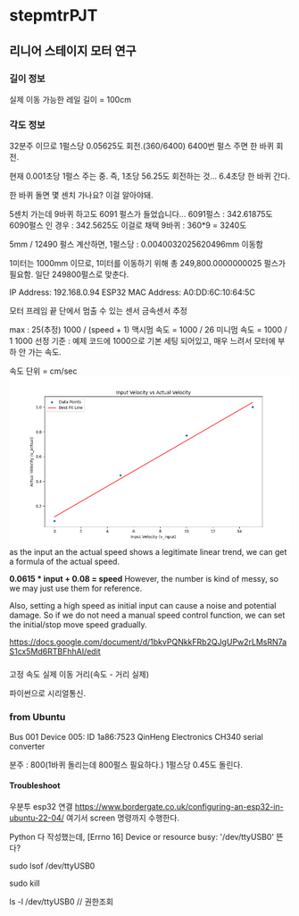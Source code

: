 # stepmtrPJT



## 리니어 스테이지 모터 연구

### 길이 정보
실제 이동 가능한 레일 길이 = 100cm

### 각도 정보
32분주 이므로 1펄스당 0.05625도 회전.(360/6400)
6400번 펄스 주면 한 바퀴 회전. 

현재 0.001초당 1펄스 주는 중. 즉, 1초당 56.25도 회전하는 것... 
6.4초당 한 바퀴 간다. 

한 바퀴 돌면 몇 센치 가나요? 이걸 알아야돼.


5센치 가는데 9바퀴 하고도 6091 펄스가 들었습니다...
6091펄스 : 342.61875도
6090펄스 인 경우 : 342.5625도 이걸로 채택
9바퀴 : 360*9 = 3240도

5mm / 12490 펄스 계산하면,
1펄스당 : 0.0040032025620496mm 이동함

1미터는 1000mm 이므로, 1미터를 이동하기 위해 총 249,800.0000000025 펄스가 필요함. 일단 249800펄스로 맞춘다. 


IP Address: 192.168.0.94
ESP32 MAC Address: A0:DD:6C:10:64:5C


모터 프레임 끝 단에서 멈출 수 있는 센서
금속센서 추정

max : 25(추정)
1000 / (speed + 1)
맥시멈 속도 = 1000 / 26
미니멈 속도 = 1000 / 1
1000 선정 기준 : 예제 코드에 1000으로 기본 세팅 되어있고, 매우 느려서 모터에 부하 안 가는 속도.

속도 단위 = cm/sec
![figure](speedfigure.png)
as the input an the actual speed shows a legitimate linear trend, we can get a formula of the actual speed.

**0.0615 * input + 0.08 = speed**
However, the number is kind of messy, so we may just use them for reference.

Also, setting a high speed as initial input can cause a noise and potential damage. 
So if we do not need a manual speed control function, we can set the initial/stop move speed gradually.


https://docs.google.com/document/d/1bkvPQNkkFRb2QJgUPw2rLMsRN7aS1cx5Md6RTBFhhAI/edit



###



고정 속도
실제 이동 거리(속도 - 거리 실제)



파이썬으로 시리얼통신.



### from Ubuntu
Bus 001 Device 005: ID 1a86:7523 QinHeng Electronics CH340 serial converter

분주 : 800(1바퀴 돌리는데 800펄스 필요하다.)
1펄스당 0.45도 돌린다. 



#### Troubleshoot
우분투 esp32 연결
https://www.bordergate.co.uk/configuring-an-esp32-in-ubuntu-22-04/
여기서 screen 명령까지 수행한다.

Python 다 작성했는데, [Errno 16] Device or resource busy: '/dev/ttyUSB0' 뜬다?

sudo lsof /dev/ttyUSB0

sudo kill <PID>

ls -l /dev/ttyUSB0 // 권한조회
